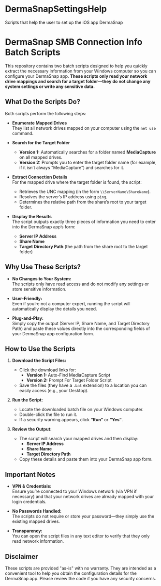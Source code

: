 # DermaSnapSettingsHelp
Scripts that help the user to set up the iOS app DermaSnap

# DermaSnap SMB Connection Info Batch Scripts

This repository contains two batch scripts designed to help you quickly extract the necessary information from your Windows computer so you can configure your DermaSnap app. **These scripts only read your network drive mappings and search for a target folder—they do not change any system settings or write any sensitive data.**

## What Do the Scripts Do?

Both scripts perform the following steps:

- **Enumerate Mapped Drives**  
  They list all network drives mapped on your computer using the `net use` command.

- **Search for the Target Folder**  
  - **Version 1:** Automatically searches for a folder named **MediaCapture** on all mapped drives.  
  - **Version 2:** Prompts you to enter the target folder name (for example, if it isn’t always “MediaCapture”) and searches for it.

- **Extract Connection Details**  
  For the mapped drive where the target folder is found, the script:
  - Retrieves the UNC mapping (in the form `\\ServerName\ShareName`).
  - Resolves the server’s IP address using `ping`.
  - Determines the relative path from the share’s root to your target folder.

- **Display the Results**  
  The script outputs exactly three pieces of information you need to enter into the DermaSnap app’s form:
  - **Server IP Address**
  - **Share Name**
  - **Target Directory Path** (the path from the share root to the target folder)

## Why Use These Scripts?

- **No Changes to Your System:**  
  The scripts only have read access and do not modify any settings or store sensitive information.

- **User-Friendly:**  
  Even if you’re not a computer expert, running the script will automatically display the details you need.

- **Plug-and-Play:**  
  Simply copy the output (Server IP, Share Name, and Target Directory Path) and paste these values directly into the corresponding fields of your DermaSnap app configuration form.

## How to Use the Scripts

1. **Download the Script Files:**  
   - Click the download links for:
     - **Version 1:** Auto-Find MediaCapture Script
     - **Version 2:** Prompt For Target Folder Script  
   - Save the files (they have a `.bat` extension) to a location you can easily access (e.g., your Desktop).

2. **Run the Script:**  
   - Locate the downloaded batch file on your Windows computer.
   - Double-click the file to run it.
   - If a security warning appears, click **“Run”** or **“Yes”**.

3. **Review the Output:**  
   - The script will search your mapped drives and then display:
     - **Server IP Address**
     - **Share Name**
     - **Target Directory Path**
   - Copy these details and paste them into your DermaSnap app form.

## Important Notes

- **VPN & Credentials:**  
  Ensure you’re connected to your Windows network (via VPN if necessary) and that your network drives are already mapped with your login credentials.

- **No Passwords Handled:**  
  The scripts do not require or store your password—they simply use the existing mapped drives.

- **Transparency:**  
  You can open the script files in any text editor to verify that they only read network information.

## Disclaimer

These scripts are provided "as-is" with no warranty. They are intended as a convenient tool to help you obtain the configuration details for the DermaSnap app. Please review the code if you have any security concerns.
